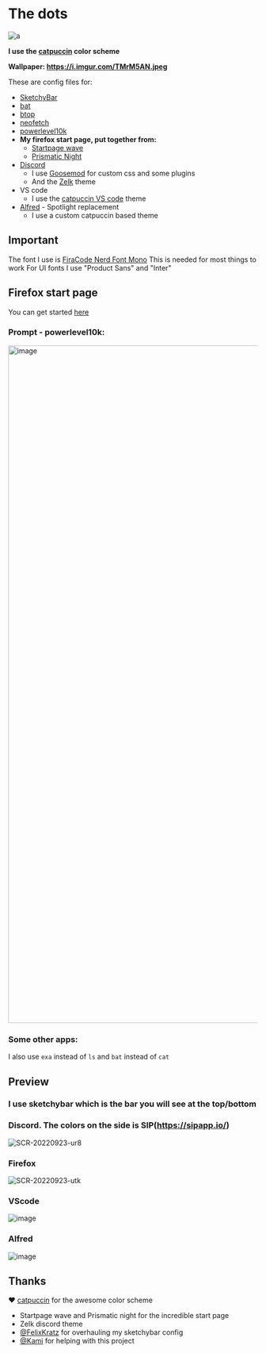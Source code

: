# The dots
![a](https://user-images.githubusercontent.com/85466117/191979248-78b3c108-f125-4953-8c75-b735bdd2f962.png)

**I use the [catpuccin](https://github.com/catppuccin/catppuccin) color scheme**

**Wallpaper: https://i.imgur.com/TMrM5AN.jpeg**

These are config files for:
- [SketchyBar](https://github.com/FelixKratz/SketchyBar)
- [bat](https://github.com/sharkdp/bat)
- [btop](https://github.com/aristocratos/btop)
- [neofetch](https://github.com/dylanaraps/neofetch)
- [powerlevel10k](https://github.com/romkatv/powerlevel10k)
- **My firefox start page, put together from:**
  - [Startpage wave](https://github.com/Tobias-Schoch/startpage-wave)
  - [Prismatic Night](https://github.com/3r3bu5x9/Prismatic-Night)
- [Discord](https://discord.com/)
  - I use [Goosemod](https://goosemod.com/) for custom css and some plugins
  - And the [Zelk](https://github.com/schnensch0/zelk) theme
- VS code
  - I use the [catpuccin VS code](https://github.com/catppuccin/vscode) theme
- [Alfred](https://www.alfredapp.com/) - Spotlight replacement
  - I use a custom catpuccin based theme 

## Important
The font I use is [FiraCode Nerd Font Mono](https://github.com/ryanoasis/nerd-fonts/tree/master/patched-fonts/FiraCode) 
This is needed for most things to work 
For UI fonts I use "Product Sans" and "Inter"
## Firefox start page
You can get started [here](https://support.mozilla.org/en-US/questions/1251199)
### Prompt - powerlevel10k:
<img width="1366" alt="image" src="https://user-images.githubusercontent.com/85466117/171573163-4d93276f-8431-4cc0-965e-83d1bd25828f.png">

### Some other apps:
I also use `exa` instead of `ls` and `bat` instead of `cat`

## Preview
### I use sketchybar which is the bar you will see at the top/bottom
### Discord. The colors on the side is SIP(https://sipapp.io/)

![SCR-20220923-ur8](https://user-images.githubusercontent.com/85466117/191979756-6cec7921-66da-4db1-8026-86eb46924b34.png)

### Firefox

![SCR-20220923-utk](https://user-images.githubusercontent.com/85466117/191980237-1112741c-f11f-40c2-bcbd-9d8f0bb547ee.jpeg)

### VScode

![image](https://user-images.githubusercontent.com/85466117/191980748-377d384d-bb52-4a4e-84d8-598f120c4980.png)

### Alfred

![image](https://user-images.githubusercontent.com/85466117/191980831-44b2e1d1-c693-4414-9639-9d595f4ac577.png)


## Thanks

❤️ [catpuccin](https://github.com/catppuccin/catppuccin) for the awesome color scheme
- Startpage wave and Prismatic night for the incredible start page
- Zelk discord theme 
- [@FelixKratz](https://github.com/FelixKratz) for overhauling my sketchybar config
- [@Kami](https://github.com/VlxtIykg) for helping with this project
